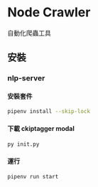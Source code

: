 # Node Crawler
自動化爬蟲工具

## 安裝

### nlp-server
#### **安裝套件**
```bash
pipenv install --skip-lock
```
#### 下載 ckiptagger modal
```bash
py init.py
```
#### 運行
```bash
pipenv run start
```

